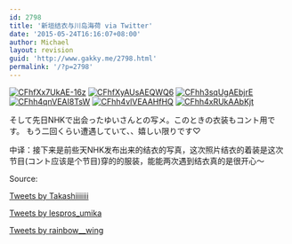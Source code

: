```yaml
---
id: 2798
title: '新垣结衣与川岛海荷 via Twitter'
date: '2015-05-24T16:16:07+08:00'
author: Michael
layout: revision
guid: 'http://www.gakky.me/2798.html'
permalink: '/?p=2798'
---
```


[![CFhfXx7UkAE-16z](http://www.yui-aragaki.org/wp-content/uploads/2015/05/CFhfXx7UkAE-16z.jpg)](http://www.yui-aragaki.org/wp-content/uploads/2015/05/CFhfXx7UkAE-16z.jpg) [![CFhfXyAUsAEQWQ6](http://www.yui-aragaki.org/wp-content/uploads/2015/05/CFhfXyAUsAEQWQ6.jpg)](http://www.yui-aragaki.org/wp-content/uploads/2015/05/CFhfXyAUsAEQWQ6.jpg) [![CFhh3sqUgAEbjrE](http://www.yui-aragaki.org/wp-content/uploads/2015/05/CFhh3sqUgAEbjrE.jpg)](http://www.yui-aragaki.org/wp-content/uploads/2015/05/CFhh3sqUgAEbjrE.jpg) [![CFhh4qnVEAI8TsW](http://www.yui-aragaki.org/wp-content/uploads/2015/05/CFhh4qnVEAI8TsW.jpg)](http://www.yui-aragaki.org/wp-content/uploads/2015/05/CFhh4qnVEAI8TsW.jpg) [![CFhh4vlVEAAHfHQ](http://www.yui-aragaki.org/wp-content/uploads/2015/05/CFhh4vlVEAAHfHQ.jpg)](http://www.yui-aragaki.org/wp-content/uploads/2015/05/CFhh4vlVEAAHfHQ.jpg) [![CFhh4xRUkAAbKjt](http://www.yui-aragaki.org/wp-content/uploads/2015/05/CFhh4xRUkAAbKjt.jpg)](http://www.yui-aragaki.org/wp-content/uploads/2015/05/CFhh4xRUkAAbKjt.jpg)

そして先日NHKで出会ったゆいさんとの写メ。このときの衣装もコント用です。 もう二回くらい遭遇していて、、嬉しい限りです♡

中译：接下来是前些天NHK发布出来的结衣的写真，这次照片结衣的着装是这次节目(コント应该是个节目)穿的的服装，能能两次遇到结衣真的是很开心～

Source:

[Tweets by Takashiiiiiii](https://twitter.com/Takashiiiiiii?ref_src=twsrc%5Etfw)<script async="" charset="utf-8" src="https://platform.twitter.com/widgets.js"></script>

[Tweets by lespros\_umika](https://twitter.com/lespros_umika?ref_src=twsrc%5Etfw)<script async="" charset="utf-8" src="https://platform.twitter.com/widgets.js"></script>

[Tweets by rainbow\_\_wing](https://twitter.com/rainbow__wing?ref_src=twsrc%5Etfw)<script async="" charset="utf-8" src="https://platform.twitter.com/widgets.js"></script>